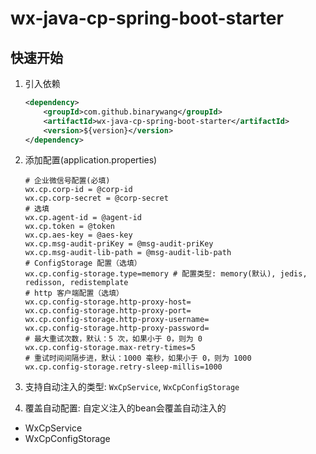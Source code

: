 # wx-java-cp-spring-boot-starter

## 快速开始

1. 引入依赖
    ```xml
    <dependency>
        <groupId>com.github.binarywang</groupId>
        <artifactId>wx-java-cp-spring-boot-starter</artifactId>
        <version>${version}</version>
    </dependency>
    ```
2. 添加配置(application.properties)
    ```properties
    # 企业微信号配置(必填)
    wx.cp.corp-id = @corp-id
    wx.cp.corp-secret = @corp-secret
    # 选填
    wx.cp.agent-id = @agent-id
    wx.cp.token = @token
    wx.cp.aes-key = @aes-key
    wx.cp.msg-audit-priKey = @msg-audit-priKey
    wx.cp.msg-audit-lib-path = @msg-audit-lib-path
    # ConfigStorage 配置（选填）
    wx.cp.config-storage.type=memory # 配置类型: memory(默认), jedis, redisson, redistemplate
    # http 客户端配置（选填）
    wx.cp.config-storage.http-proxy-host=
    wx.cp.config-storage.http-proxy-port=
    wx.cp.config-storage.http-proxy-username=
    wx.cp.config-storage.http-proxy-password=
    # 最大重试次数，默认：5 次，如果小于 0，则为 0
    wx.cp.config-storage.max-retry-times=5
    # 重试时间间隔步进，默认：1000 毫秒，如果小于 0，则为 1000
    wx.cp.config-storage.retry-sleep-millis=1000
    ```
3. 支持自动注入的类型: `WxCpService`, `WxCpConfigStorage`

4. 覆盖自动配置: 自定义注入的bean会覆盖自动注入的

- WxCpService
- WxCpConfigStorage
